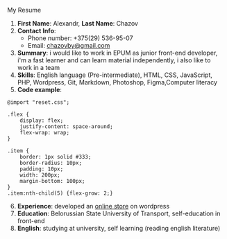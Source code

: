 
My Resume
1. **First Name**: Alexandr, **Last Name**: Chazov
2. **Contact Info**: 
    * Phone number: +375(29) 536-95-07
    * Email: chazovby@gmail.com
3. **Summary**: i would like to work in EPUM as junior front-end developer, i'm a fast learner and can learn material independently, i also like to work in a team
4. **Skills**: English language (Pre-intermediate), HTML, CSS, JavaScript, PHP, Wordpress, Git, Markdown, Photoshop, Figma,Computer literacy
5. **Code example**: 
```
@import "reset.css";

.flex {
    display: flex;
    justify-content: space-around;
    flex-wrap: wrap;
}

.item {
    border: 1px solid #333;
    border-radius: 10px;
    padding: 10px;
    width: 200px;
    margin-bottom: 100px;
}
.item:nth-child(5) {flex-grow: 2;}
```
6. **Experience**: developed an [online store](https://goldscope.ru) on wordpress
7. **Education**: Belorussian State University of Transport, self-education in front-end
8. **English**: studying at university, self learning (reading english literature)
